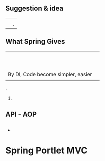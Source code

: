 ## 



## Suggestion & idea

|  |  |
| --- | --- |
|  |  |
|  | . |

## What Spring Gives

|  |  |
| --- | --- |
|  |  |
|  |  |
|  |  |
|  |  |
|  |  |
|  |  |
|  |  |
|  |  |
|  |  |
|  |  |
| By DI, Code become simpler, easier |  |
|  |  |

**.**

1. 
## API - AOP



## 

* 
## 



# Spring Portlet MVC



